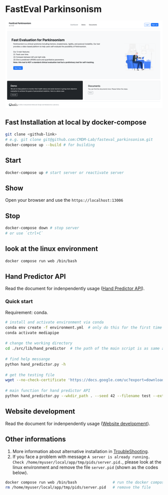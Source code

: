 # FastEval Parkinsonism
![cover_image](./imgs/cover.png)
## Fast Installation at local by docker-compose
```bash
git clone <github-link>
# e.g. git clone git@github.com:CMDM-Lab/fasteval_parkinsonism.git
docker-compose up --build # for building
```

## Start
```bash
docker-compose up # start server or reactivate server
```

## Show
Open your browser and use the `https://localhost:13006`

## Stop
```bash
docker-compose down # stop server
# or use `ctrl+C`
```

## look at the linux environment
```bash
docker compose run web /bin/bash
```

## Hand Predictor API
Read the document for indenpendently usage ([Hand Predictor API](./src/lib/hand_predictor)).
### Quick start
Requirement: conda.  
```bash
# install and activate environment via conda
conda env create -f environment.yml  # only do this for the first time
conda activate mediapipe

# change the working directory
cd ./src/lib/hand_predictor  # the path of the main script is as same as hand_predictor's README file

# find help messange
python hand_predictor.py -h

# get the testing file
wget --no-check-certificate 'https://docs.google.com/uc?export=download&id=1Jf9178R_U97Osu12cVudJvFQehtDI3U7' -O test.MOV

# main function for hand predictor API
python hand_predictor.py --wkdir_path . --seed 42 --filename test --ext MOV --hand_LR Left --hand_pos 1 --input_root_path . --output_root_path sample_output --mode single
```


## Website development  
Read the document for indenpendently usage ([Website development](./src)).  


## Other informations
1. More information about alternative installation in [TroubleShooting](./TroubleShooting.md).  
2. If you face a problem with message `A server is already running. Check /home/myuser/local/app/tmp/pids/server.pid.`, please look at the linux environment and remove the file `server.pid` (shown as the codes below).  
```bash
docker compose run web /bin/bash                # run the docker compose environment
rm /home/myuser/local/app/tmp/pids/server.pid   # remove the file
```
